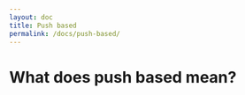 ```yaml
---
layout: doc
title: Push based
permalink: /docs/push-based/
---
```


What does push based mean?
==========================